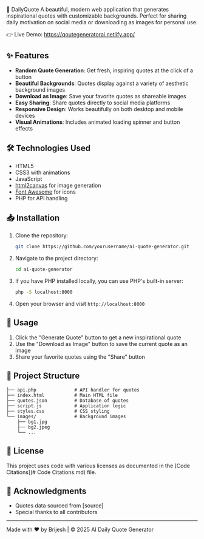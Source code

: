 💬 DailyQuote
A beautiful, modern web application that generates inspirational quotes with customizable backgrounds. Perfect for sharing daily motivation on social media or downloading as images for personal use.

👉 Live Demo: https://qoutegeneratorai.netlify.app/

## ✨ Features

- **Random Quote Generation**: Get fresh, inspiring quotes at the click of a button
- **Beautiful Backgrounds**: Quotes display against a variety of aesthetic background images
- **Download as Image**: Save your favorite quotes as shareable images
- **Easy Sharing**: Share quotes directly to social media platforms
- **Responsive Design**: Works beautifully on both desktop and mobile devices
- **Visual Animations**: Includes animated loading spinner and button effects

## 🛠️ Technologies Used

- HTML5
- CSS3 with animations
- JavaScript
- [html2canvas](https://html2canvas.hertzen.com/) for image generation
- [Font Awesome](https://fontawesome.com/) for icons
- PHP for API handling

## 📥 Installation

1. Clone the repository:
   ```bash
   git clone https://github.com/yourusername/ai-quote-generator.git
   ```

2. Navigate to the project directory:
   ```bash
   cd ai-quote-generator
   ```

3. If you have PHP installed locally, you can use PHP's built-in server:
   ```bash
   php -S localhost:8000
   ```

4. Open your browser and visit `http://localhost:8000`

## 🚀 Usage

1. Click the "Generate Quote" button to get a new inspirational quote
2. Use the "Download as Image" button to save the current quote as an image
3. Share your favorite quotes using the "Share" button

## 📂 Project Structure

```
├── api.php              # API handler for quotes
├── index.html           # Main HTML file
├── quotes.json          # Database of quotes
├── script.js            # Application logic
├── styles.css           # CSS styling
└── images/              # Background images
    ├── bg1.jpg
    ├── bg2.jpeg
    └── ...
```

## 📝 License

This project uses code with various licenses as documented in the [Code Citations](# Code Citations.md) file.

## 🙏 Acknowledgments

- Quotes data sourced from [source]
- Special thanks to all contributors

---

Made with ❤️ by Brijesh | © 2025 AI Daily Quote Generator
